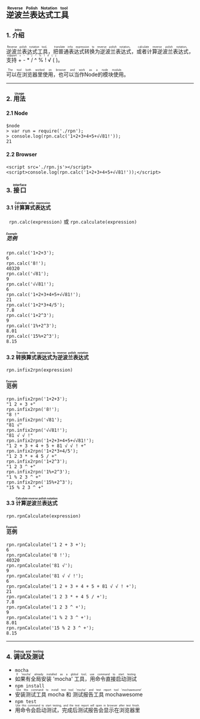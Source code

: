 ## <ruby>逆波兰表达式工具<rt>Reverse Polish Notation tool</rt></ruby>

### 1. <ruby>介绍<rt>Intro</rt></ruby>
<ruby>逆波兰表达式工具<rt>Reverse polish notation tool, </rt></ruby>，<ruby>把普通表达式转换为逆波兰表达式<rt>translate infix expression to reverse polish notation, </rt></ruby>，<ruby>或者计算逆波兰表达式<rt>calculate reverse polish notation, </rt></ruby>，<ruby>支持 + - * / ^ % ! √ ( )<rt>support + - * / ^ % ! √ ( ).</rt></ruby>。  

<ruby>可以在浏览器里使用，也可以当作Node的模块使用<rt>The tool both worked on browser and work as a node module.</rt></ruby>。

----
### 2. <ruby>用法<rt>Usage</rt></ruby>
#### 2.1 Node
```
$node
> var run = require('./rpn');
> console.log(rpn.calc('1+2+3+4+5+√√81!'));
21
```

#### 2.2 Browser
```
<script src='./rpn.js'></script> <script>console.log(rpn.calc('1+2+3+4+5+√√81!'));</script> 
```

### 3. <ruby>接口<rt>Interface</rt></ruby>
#### 3.1 <ruby>计算算式表达式<rt>Calculate infix expression</rt></ruby>
``` rpn.calc(expression)``` 或 ``` rpn.calculate(expression) ```
##### <ruby>范例<rt>Example</rt></ruby>
```
rpn.calc('1+2+3');
6
rpn.calc('8!');
40320
rpn.calc('√81');
9
rpn.calc('√√81!');
6
rpn.calc('1+2+3+4+5+√√81!');
21
rpn.calc('1+2*3+4/5');
7.8
rpn.calc('1+2^3');
9
rpn.calc('1%+2^3');
8.01
rpn.calc('15%+2^3');
8.15
```

#### 3.2 <ruby>转换算式表达式为逆波兰表达式<rt>Translate infix expression to reverse polish notation</rt></ruby>
``` rpn.infix2rpn(expression) ```
#### <ruby>范例<rt>Example</rt></ruby>
```
rpn.infix2rpn('1+2+3');
"1 2 + 3 +"
rpn.infix2rpn('8!');
"8 !"
rpn.infix2rpn('√81');
"81 √"
rpn.infix2rpn('√√81!');
"81 √ √ !"
rpn.infix2rpn('1+2+3+4+5+√√81!');
"1 2 + 3 + 4 + 5 + 81 √ √ ! +"
rpn.infix2rpn('1+2*3+4/5');
"1 2 3 * + 4 5 / +"
rpn.infix2rpn('1+2^3');
"1 2 3 ^ +"
rpn.infix2rpn('1%+2^3');
"1 % 2 3 ^ +"
rpn.infix2rpn('15%+2^3');
"15 % 2 3 ^ +"
```

#### 3.3 <ruby>计算逆波兰表达式<rt>Calculate reverse polish notation</rt></ruby>
``` rpn.rpnCalculate(expression) ```
#### <ruby>范例<rt>Example</rt></ruby>
```
rpn.rpnCalculate('1 2 + 3 +');
6
rpn.rpnCalculate('8 !');
40320
rpn.rpnCalculate('81 √');
9
rpn.rpnCalculate('81 √ √ !');
6
rpn.rpnCalculate('1 2 + 3 + 4 + 5 + 81 √ √ ! +');
21
rpn.rpnCalculate('1 2 3 * + 4 5 / +');
7.8
rpn.rpnCalculate('1 2 3 ^ +');
9
rpn.rpnCalculate('1 % 2 3 ^ +');
8.01
rpn.rpnCalculate('15 % 2 3 ^ +');
8.15
```
----

### 4. <ruby>调试及测试<rt>Debug and testing</rt></ruby>
- ``` mocha ```
- <ruby>如果有全局安装 'mocha' 工具，用命令直接启动测试<rt>If 'mocha' already installed as a global tool, use command to start testing</rt></ruby>
- ``` npm install ```
- <ruby>安装测试工具 mocha 和 测试报告工具 mochawesome<rt>Use this command to install test tool 'mocha' and test report tool 'mochawesome'</rt></ruby>
- ``` npm test ```
- <ruby>用命令会启动测试，完成后测试报告会显示在浏览器里<rt>Use this command to start testing, and the test report will open in browser after test finish.</rt></ruby>

